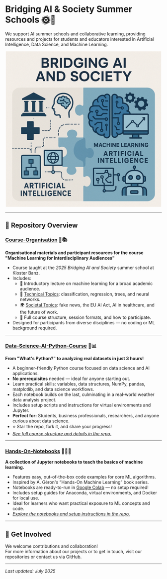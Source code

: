 # Bridging AI & Society Summer Schools 🌞🤖

We support AI summer schools and collaborative learning, providing resources and projects for students and educators interested in Artificial Intelligence, Data Science, and Machine Learning.

<p align="center">
  <img src="../logo.jpg" alt="Bridging AI & Society Banner" width="500">
</p>

---

## 🚀 Repository Overview

### [Course-Organisation](https://github.com/BridgingAISocietySummerSchools/Course-Organisation) 🧭📚  
**Organisational materials and participant resources for the course "Machine Learning for Interdisciplinary Audiences"**  
- Course taught at the *2025 Bridging AI and Society* summer school at Kloster Banz.
- Includes:
  - 📄 Introductory lecture on machine learning for a broad academic audience.
  - 🧠 [Technical Topics](https://github.com/BridgingAISocietySummerSchools/Course-Organisation/blob/main/technical.md): classification, regression, trees, and neural networks.
  - 🌍 [Societal Topics](https://github.com/BridgingAISocietySummerSchools/Course-Organisation/blob/main/societal.md): fake news, the EU AI Act, AI in healthcare, and the future of work.
  - 📅 Full course structure, session formats, and how to participate.
- Designed for participants from diverse disciplines — no coding or ML background required.

---

### [Data-Science-AI-Python-Course](https://github.com/BridgingAISocietySummerSchools/Data-Science-AI-Python-Course) 🐍📊  
**From "What's Python?" to analyzing real datasets in just 3 hours!**
- A beginner-friendly Python course focused on data science and AI applications.
- **No prerequisites** needed — ideal for anyone starting out.
- Learn practical skills: variables, data structures, NumPy, pandas, matplotlib, and data science workflows.
- Each notebook builds on the last, culminating in a real-world weather data analysis project.
- Includes setup scripts and instructions for virtual environments and Jupyter.
- **Perfect for:** Students, business professionals, researchers, and anyone curious about data science.
- ⭐️ Star the repo, fork it, and share your progress!  
- _[See full course structure and details in the repo.](https://github.com/BridgingAISocietySummerSchools/Data-Science-AI-Python-Course)_

---

### [Hands-On-Notebooks](https://github.com/StudienstiftungAISummerSchools/Hands-On-Notebooks) 📓🧑‍💻  
**A collection of Jupyter notebooks to teach the basics of machine learning.**
- Features easy, out-of-the-box code examples for core ML algorithms.
- Inspired by A. Géron's “Hands-On Machine Learning” book series.
- Notebooks are ready-to-run in [Google Colab](https://colab.research.google.com/github/BridgingAISocietySummerSchools/Hands-On-Notebooks/) — no setup required!
- Includes setup guides for Anaconda, virtual environments, and Docker for local use.
- Ideal for learners who want practical exposure to ML concepts and code.  
- _[Explore the notebooks and setup instructions in the repo.](https://github.com/BridgingAISocietySummerSchools/Hands-On-Notebooks)_

---

<!--
### [Coding-Project](https://github.com/StudienstiftungAISummerSchools/Coding-Project) 👩‍💻👨‍💻🔒
A private repository for collaborative coding projects that encourage teamwork and innovation within the summer school community.
- **Visibility:** Private
- Used for group work, capstone projects, and advanced exercises.

---
-->

## 🤝 Get Involved

We welcome contributions and collaboration!  
For more information about our projects or to get in touch, visit our repositories or contact us via GitHub.

---

_Last updated: July 2025_
